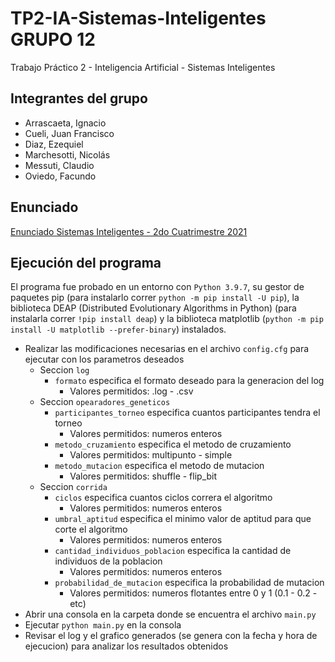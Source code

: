 # TP2-IA-Sistemas-Inteligentes GRUPO 12
Trabajo Práctico 2 - Inteligencia Artificial - Sistemas Inteligentes

## Integrantes del grupo
- Arrascaeta, Ignacio
- Cueli, Juan Francisco
- Diaz, Ezequiel
- Marchesotti, Nicolás
- Messuti, Claudio
- Oviedo, Facundo

## Enunciado
[Enunciado Sistemas Inteligentes - 2do Cuatrimestre 2021](https://drive.google.com/file/d/18Wz3wD0k8PnrjpACX-vVBbVzKHncLakK/view?usp=sharing)

## Ejecución del programa
El programa fue probado en un entorno con `Python 3.9.7`, su gestor de paquetes pip (para instalarlo correr `python -m pip install -U pip`), la biblioteca DEAP (Distributed Evolutionary Algorithms in Python) (para instalarla correr `!pip install deap`) y la biblioteca matplotlib (`python -m pip install -U matplotlib --prefer-binary`) instalados. 

- Realizar las modificaciones necesarias en el archivo `config.cfg` para ejecutar con los parametros deseados
  - Seccion `log`
    - `formato` especifica el formato deseado para la generacion del log
      - Valores permitidos: .log - .csv
  - Seccion `opearadores_geneticos`
    - `participantes_torneo` especifica cuantos participantes tendra el torneo
      - Valores permitidos: numeros enteros
    - `metodo_cruzamiento` especifica el metodo de cruzamiento
      - Valores permitidos: multipunto - simple
    - `metodo_mutacion` especifica el metodo de mutacion
      - Valores permitidos: shuffle - flip_bit
  - Seccion `corrida`
    - `ciclos` especifica cuantos ciclos correra el algoritmo
      - Valores permitidos: numeros enteros
    - `umbral_aptitud` especifica el minimo valor de aptitud para que corte el algoritmo
      - Valores permitidos: numeros enteros
    - `cantidad_individuos_poblacion` especifica la cantidad de individuos de la poblacion
      - Valores permitidos: numeros enteros
    - `probabilidad_de_mutacion` especifica la probabilidad de mutacion
      - Valores permitidos: numeros flotantes entre 0 y 1 (0.1 - 0.2 - etc) 
- Abrir una consola en la carpeta donde se encuentra el archivo `main.py`
- Ejecutar `python main.py` en la consola
- Revisar el log y el grafico generados (se genera con la fecha y hora de ejecucion) para analizar los resultados obtenidos
